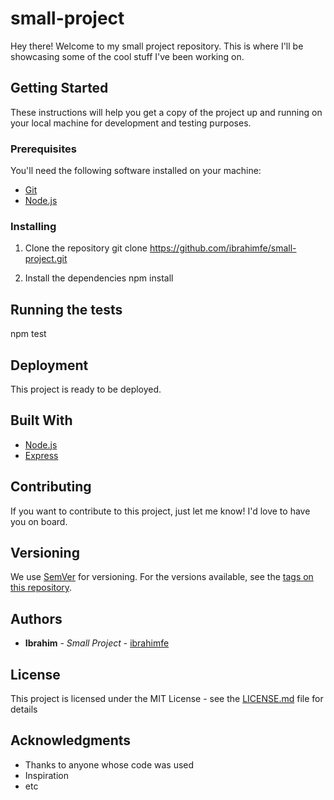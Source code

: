 # small-project

Hey there! Welcome to my small project repository. This is where I'll be showcasing some of the cool stuff I've been working on. 

## Getting Started

These instructions will help you get a copy of the project up and running on your local machine for development and testing purposes.

### Prerequisites

You'll need the following software installed on your machine:

- [Git](https://git-scm.com/)
- [Node.js](https://nodejs.org/)

### Installing

1. Clone the repository
git clone https://github.com/ibrahimfe/small-project.git

2. Install the dependencies
npm install

## Running the tests
npm test

## Deployment

This project is ready to be deployed.

## Built With

- [Node.js](https://nodejs.org/)
- [Express](https://expressjs.com/)

## Contributing

If you want to contribute to this project, just let me know! I'd love to have you on board.

## Versioning

We use [SemVer](http://semver.org/) for versioning. For the versions available, see the [tags on this repository](https://github.com/ibrahimfe/small-project/tags).

## Authors

- **Ibrahim** - *Small Project* - [ibrahimfe](https://github.com/ibrahimfe)

## License

This project is licensed under the MIT License - see the [LICENSE.md](LICENSE.md) file for details

## Acknowledgments

- Thanks to anyone whose code was used
- Inspiration
- etc
